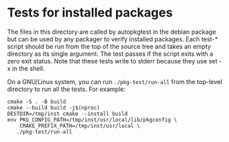 # Tests for installed packages

The files in this directory are called by autopkgtest in the debian package but can be used by any packager to verify installed packages. Each test-* script should be run from the top of the source tree and takes an empty directory as its single argument. The test passes if the script exits with a zero exit status. Note that these tests write to stderr because they use set -x in the shell.

On a GNU/Linux system, you can run `./pkg-test/run-all` from the top-level directory to run all the tests. For example:

```
cmake -S . -B build
cmake --build build -j$(nproc)
DESTDIR=/tmp/inst cmake --install build
env PKG_CONFIG_PATH=/tmp/inst/usr/local/lib/pkgconfig \
    CMAKE_PREFIX_PATH=/tmp/inst/usr/local \
   ./pkg-test/run-all
```
